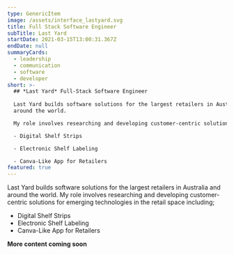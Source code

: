 ```yaml
---
type: GenericItem
image: /assets/interface_lastyard.svg
title: Full Stack Software Engineer
subTitle: Last Yard
startDate: 2021-03-15T13:00:31.367Z
endDate: null
summaryCards:
  - leadership
  - communication
  - software
  - developer
short: >-
  ## *Last Yard* Full-Stack Software Engineer
  
  Last Yard builds software solutions for the largest retailers in Australia and
  around the world. 

  My role involves researching and developing customer-centric solutions for emerging technologies in the retail space including;

  - Digital Shelf Strips

  - Electronic Shelf Labeling

  - Canva-Like App for Retailers
featured: true
---
```

Last Yard builds software solutions for the largest retailers in Australia and around the world. 
My role involves researching and developing customer-centric solutions for emerging technologies in the retail space including;

* Digital Shelf Strips
* Electronic Shelf Labeling
* Canva-Like App for Retailers

**More content coming soon**